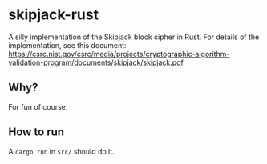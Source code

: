 # skipjack-rust
A silly implementation of the Skipjack block cipher in Rust. For details of the implementation, see this document: https://csrc.nist.gov/csrc/media/projects/cryptographic-algorithm-validation-program/documents/skipjack/skipjack.pdf

## Why?

For fun of course.

## How to run

A `cargo run` in `src/` should do it.
